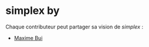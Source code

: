 # simplex by

Chaque contributeur peut partager sa vision de *simplex* :

- [Maxime Bui](/by/simplex_by_maximebui.md)

